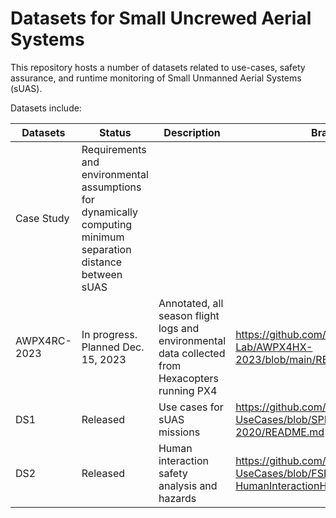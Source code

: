 # Datasets for Small Uncrewed Aerial Systems

This repository hosts a number of datasets related to use-cases, safety assurance, and runtime monitoring of Small Unmanned Aerial Systems (sUAS).

Datasets include:

| Datasets     | Status | Description                 | Branch | Publication |
|--|--|-------------                    |--                              |-- |  
| Case Study | Requirements and environmental assumptions for dynamically computing minimum separation distance between sUAS||
| AWPX4RC-2023  |In progress. Planned Dec. 15, 2023  | Annotated, all season flight logs and environmental data collected from Hexacopters running PX4 | https://github.com/SAREC-Lab/AWPX4HX-2023/blob/main/README.md | [AIAA 2023](https://arc.aiaa.org/doi/abs/10.2514/6.2023-3856)|
| DS1          | Released | Use cases for sUAS missions | https://github.com/SAREC-Lab/sUAS-UseCases/blob/SPLC-2020/README.md | [SPLC 2020](../SPLC-2020/SPLC2020.txt)|
| DS2          | Released | Human interaction safety analysis and hazards | https://github.com/SAREC-Lab/sUAS-UseCases/blob/FSE2021-HumanInteractionHazards/README.md| FSE 2021|

